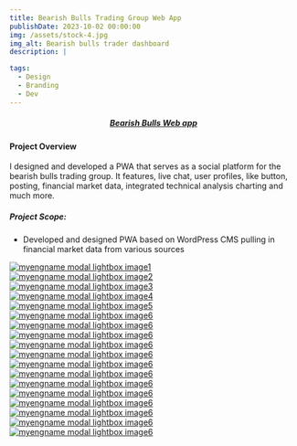 ```yaml
---
title: Bearish Bulls Trading Group Web App
publishDate: 2023-10-02 00:00:00
img: /assets/stock-4.jpg
img_alt: Bearish bulls trader dashboard
description: |

tags:
  - Design
  - Branding
  - Dev
---
```


##### <div><center><a class="highlight highlight-bb content-center" href="https://bearishbulls.tempurl.host/">Bearish Bulls Web app</a></center></div>

#### Project Overview

I designed and developed a PWA that serves as a social platform for the bearish bulls trading group. It features, live chat, user profiles, like button, posting, financial market data, integrated technical analysis charting and much more.

##### Project Scope:

- Developed and designed PWA based on WordPress CMS pulling in financial market data from various sources

<script type="module" src="/public/scripts/fslightbox.js"></script>

<div class="container mx-auto space-y- lg:space-y-0 lg:gap-3 lg:grid lg:grid-cols-4">
  <div class="w-full rounded hover:opacity-50">
      <a data-fslightbox href="https://i.imgur.com/5EwUvvZ.png"><img src="/assets/app_screens/bbapp1.png" alt="myengname modal lightbox image1"></a>
  </div>
  <div class="w-full rounded hover:opacity-50">
      <a data-fslightbox href="https://i.imgur.com/AkZZROQ.png"><img src="/assets/app_screens/bbapp2.png" alt="myengname modal lightbox image2"></a>
  </div>
  <div class="w-full rounded hover:opacity-50">
      <a data-fslightbox href="https://i.imgur.com/1i6U4JI.png"><img src="/assets/app_screens/bbapp3.png" alt="myengname modal lightbox image3"></a>
  </div>
  <div class="w-full rounded hover:opacity-50">
      <a data-fslightbox href="https://i.imgur.com/DEVf4W9.png"><img src="/assets/app_screens/bbapp4.png" alt="myengname modal lightbox image4"></a>
  </div>
  <div class="w-full rounded hover:opacity-50">
      <a data-fslightbox href="https://i.imgur.com/gA0hW7Q.png"><img src="/assets/app_screens/bbapp6.png" alt="myengname modal lightbox image5"></a>
  </div>
  <div class="w-full rounded hover:opacity-50">
      <a data-fslightbox href="https://i.imgur.com/4yPzKaE.png"><img src="/assets/app_screens/bbapp7.png" alt="myengname modal lightbox image6"></a>
  </div>
  <div class="w-full rounded hover:opacity-50">
      <a data-fslightbox href="https://i.imgur.com/Gp3NRgB.png"><img src="/assets/app_screens/bbapp9.png" alt="myengname modal lightbox image6"></a>
  </div>
  <div class="w-full rounded hover:opacity-50">
      <a data-fslightbox href="https://i.imgur.com/RRRuDR8.png"><img src="/assets/app_screens/bbapp10.png" alt="myengname modal lightbox image6"></a>
  </div>
  <div class="w-full rounded hover:opacity-50">
      <a data-fslightbox href="https://i.imgur.com/88DIWax.png"><img src="/assets/app_screens/bbapp11.png" alt="myengname modal lightbox image6"></a>
  </div>
  <div class="w-full rounded hover:opacity-50">
      <a data-fslightbox href="https://i.imgur.com/CnvqOFH.png"><img src="/assets/app_screens/bbapp14.png" alt="myengname modal lightbox image6"></a>
  </div>
  <div class="w-full rounded hover:opacity-50">
      <a data-fslightbox href="https://i.imgur.com/VFJg8KN.png"><img src="/assets/app_screens/bbapp16.png" alt="myengname modal lightbox image6"></a>
  </div>
  <div class="w-full rounded hover:opacity-50">
      <a data-fslightbox href="https://i.imgur.com/6VKHPZp.png"><img src="/assets/app_screens/bbapp17.png" alt="myengname modal lightbox image6"></a>
  </div>
</div>
<div class="container mx-auto space-y-2 lg:space-y-0 lg:gap-2 lg:grid lg:grid-cols-2">
  <div class="w-full rounded hover:opacity-50">
    <a data-fslightbox href="https://i.imgur.com/qSe67Ii.png"><img src="/assets/portfolio/bbnet2.webp" alt="myengname modal lightbox image6"></a>
  </div>
  <div class="w-full rounded hover:opacity-50">
    <a data-fslightbox href="https://i.imgur.com/lDFRxvL.png"><img src="/assets/portfolio/bbnet3.webp" alt="myengname modal lightbox image6"></a>
  </div>
  <div class="w-full rounded hover:opacity-50">
    <a data-fslightbox href="https://i.imgur.com/Dv4HQ83.png"><img src="/assets/portfolio/bbnet4.webp" alt="myengname modal lightbox image6"></a>
  </div>
  <div class="w-full rounded hover:opacity-50">
    <a data-fslightbox href="https://i.imgur.com/31KYg2B.png"><img src="/assets/portfolio/bbnet7.webp" alt="myengname modal lightbox image6"></a>
  </div>
  <div class="w-full rounded hover:opacity-50">
    <a data-fslightbox href="https://i.imgur.com/1Rm1JhG.png"><img src="/assets/portfolio/bbnet9.webp" alt="myengname modal lightbox image6"></a>
  </div>
  <div class="w-full rounded hover:opacity-50">
    <a data-fslightbox href="https://i.imgur.com/OOqZ5ZO.png"><img src="/assets/portfolio/bbnet54.webp" alt="myengname modal lightbox image6"></a>
  </div>
</div>

